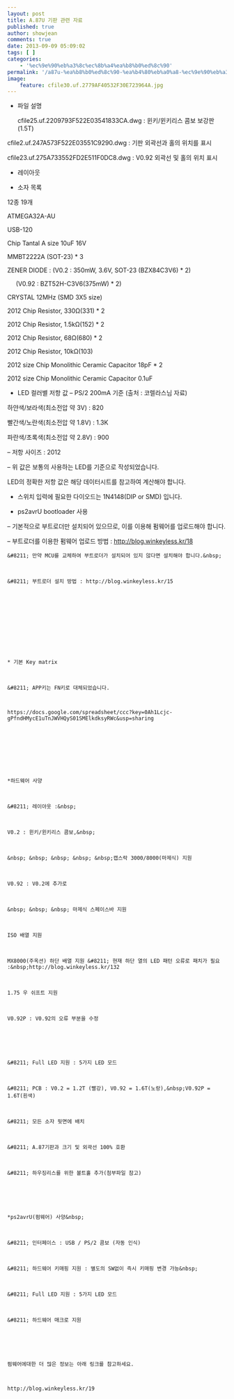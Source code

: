 ```yaml
---
layout: post
title: A.87U 기판 관련 자료
published: true
author: showjean
comments: true
date: 2013-09-09 05:09:02
tags: [ ]
categories:
    - '%ec%9e%90%eb%a3%8c%ec%8b%a4%ea%b8%b0%ed%8c%90'
permalink: '/a87u-%ea%b8%b0%ed%8c%90-%ea%b4%80%eb%a0%a8-%ec%9e%90%eb%a3%8c'
image:
    feature: cfile30.uf.2779AF40532F30E723964A.jpg
---
```

* 파일 설명




  cfile25.uf.2209793F522E03541833CA.dwg&nbsp;: 윈키/윈키리스 콤보 보강판 (1.5T)





 

cfile2.uf.247A573F522E03551C9290.dwg&nbsp;: 기판 외곽선과 홀의 위치를 표시   




   

cfile23.uf.275A733552FD2E511F0DC8.dwg&nbsp;: V0.92 외곽선 및 홀의 위치 표시

    



* 레이아웃




  










* 소자 목록

12종 19개

ATMEGA32A-AU

USB-120

Chip Tantal A size 10uF 16V

MMBT2222A (SOT-23) * 3

ZENER DIODE : (V0.2 : 350mW, 3.6V, SOT-23 (BZX84C3V6) * 2)


  &nbsp; &nbsp; &nbsp;(V0.92 :&nbsp;BZT52H-C3V6(375mW) * 2)


CRYSTAL 12MHz (SMD 3X5 size)

2012 Chip Resistor, 330Ω(331) * 2

2012 Chip Resistor, 1.5kΩ(152) * 2

2012 Chip Resistor, 68Ω(680) * 2

2012 Chip Resistor, 10kΩ(103)

2012 size Chip Monolithic Ceramic Capacitor 18pF * 2

2012 size Chip Monolithic Ceramic Capacitor 0.1uF





* LED 컬러별 저항 값 &#8211; PS/2 200mA 기준 (출처 : 코렐라스님 자료)

하얀색/보라색(최소전압 약 3V) : 820

빨간색/노란색(최소전압 약 1.8V) : 1.3K

파란색/초록색(최소전압 약 2.8V) : 900



&#8211; 저항 사이즈 : 2012



&#8211; 위 값은 보통의 사용하는 LED를 기준으로 작성되었습니다.

LED의 정확한 저항 값은 해당 데이터시트를 참고하여 계산해야 합니다.





* 스위치 입력에 필요한 다이오드는 1N4148(DIP or SMD) 입니다.





* ps2avrU bootloader 사용

&#8211; 기본적으로 부트로더만 설치되어 있으므로, 이를 이용해 펌웨어를 업로드해야 합니다.



&#8211; 부트로더를 이용한 펌웨어 업로드 방법 : http://blog.winkeyless.kr/18


   
  
  
    &#8211; 만약 MCU를 교체하여 부트로더가 설치되어 있지 않다면 설치해야 합니다.&nbsp;
  
  
  
    &#8211; 부트로더 설치 방법 : http://blog.winkeyless.kr/15
  
  
  
  
  
  
  
  
  
  
  
  
    * 기본 Key matrix
  
  
  
    &#8211; APP키는 FN키로 대체되었습니다.
  
  
  
    https://docs.google.com/spreadsheet/ccc?key=0Ah1Lcjc-gPfndHMycE1uTnJWVHQyS01SMElkdksyRWc&usp=sharing
  
  
  
  
  
  
  
  
  
    *하드웨어 사양
  
  
  
    &#8211; 레이아웃 :&nbsp;
  
  
  
    V0.2 : 윈키/윈키리스 콤보,&nbsp;
  
  
  
    &nbsp; &nbsp; &nbsp; &nbsp; &nbsp;캡스락 3000/8000(마제식) 지원
  
  
  
    V0.92 : V0.2에 추가로
  
  
  
    &nbsp; &nbsp; &nbsp; 마제식 스페이스바 지원
  
  
  
    ISO 배열 지원
  
  
  
    MX8000(주옥션) 하단 배열 지원 &#8211; 현재 하단 열의 LED 패턴 오류로 패치가 필요 :&nbsp;http://blog.winkeyless.kr/132
  
  
  
    1.75 우 쉬프트 지원
  
  
  
    V0.92P : V0.92의 오류 부분을 수정
  
  
  
  
  
  
    &#8211; Full LED 지원 : 5가지 LED 모드
  
  
  
    &#8211; PCB : V0.2 = 1.2T (빨강), V0.92 = 1.6T(노랑),&nbsp;V0.92P = 1.6T(흰색)
  
  
  
    &#8211; 모든 소자 뒷면에 배치
  
  
  
    &#8211; A.87기판과 크기 및 외곽선 100% 호환
  
  
  
    &#8211; 하우징리스를 위한 볼트홀 추가(첨부파일 참고)
  
  
  
  
  
  
    *ps2avrU(펌웨어) 사양&nbsp;
  
  
  
    &#8211; 인터페이스 : USB / PS/2 콤보 (자동 인식)
  
  
  
    &#8211; 하드웨어 키매핑 지원 : 별도의 SW없이 즉시 키매핑 변경 가능&nbsp;
  
  
  
    &#8211; Full LED 지원 : 5가지 LED 모드
  
  
  
    &#8211; 하드웨어 매크로 지원
  
  
  
  
  
  
    펌웨어에대한 더 많은 정보는 아래 링크를 참고하세요.
  
  
  
    http://blog.winkeyless.kr/19
  
  
  
  
  
  
    
  
  
  
  
  
  
  
  
  
  
